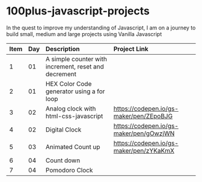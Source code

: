 # 100plus-javascript-projects
In the quest to improve my understanding of Javascript, I am on a journey to build small, medium and large projects using Vanilla Javascript

| Item | Day | Description | Project Link |
| --- | :---  | :--- | :--- |
| 1 | 01 | A simple counter with increment, reset and decrement | |
| 2 | 01 | HEX Color Code generator using a for loop | |
| 3 | 02 | Analog clock with html-css-javascript | https://codepen.io/gs-maker/pen/ZEpoBJG |
| 4 | 02 | Digital Clock | https://codepen.io/gs-maker/pen/gOwzjWN |
| 5 | 03 | Animated Count up | https://codepen.io/gs-maker/pen/zYKaKmX |
| 6 | 04 | Count down |  |
| 7 | 04 | Pomodoro Clock |  |
